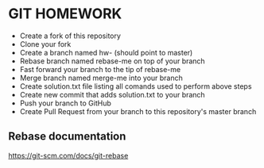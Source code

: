 # GIT HOMEWORK
- Create a fork of this repository
- Clone your fork
- Create a branch named hw-<student number> (should point to master)
- Rebase branch named rebase-me on top of your branch
- Fast forward your branch to the tip of rebase-me
- Merge branch named merge-me into your branch
- Create solution.txt file listing all comands used to perform above steps
- Create new commit that adds solution.txt to your branch
- Push your branch to GitHub
- Create Pull Request from your branch to this repository's master branch

## Rebase documentation
<https://git-scm.com/docs/git-rebase>
